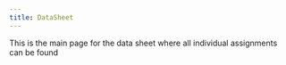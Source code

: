 ```yaml
---
title: DataSheet
---
```


This is the main page for the data sheet where all individual assignments can be found
